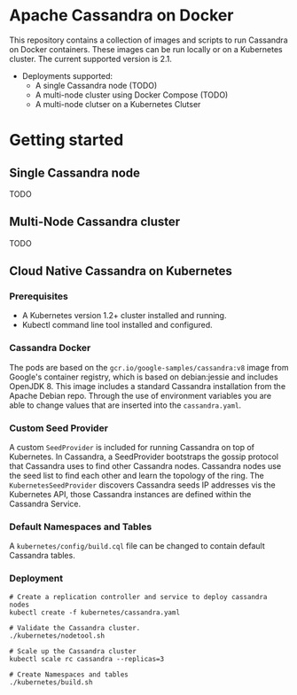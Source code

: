 # Apache Cassandra on Docker
This repository contains a collection of images and scripts to run Cassandra on Docker containers. These images can be run locally or on a Kubernetes cluster. The current supported version is 2.1.

- Deployments supported:
	- A single Cassandra node (TODO)
	- A multi-node cluster using Docker Compose (TODO)
	- A multi-node clutser on a Kubernetes Clutser

# Getting started

## Single Cassandra node
TODO

## Multi-Node Cassandra cluster
TODO

## Cloud Native Cassandra on Kubernetes
### Prerequisites
- A Kubernetes version 1.2+ cluster installed and running.
- Kubectl command line tool installed and configured.

### Cassandra Docker
The pods are based on the `gcr.io/google-samples/cassandra:v8` image from Google's container registry, which is based on debian:jessie and includes OpenJDK 8. This image includes a standard Cassandra installation from the Apache Debian repo.
Through the use of environment variables you are able to change values that are inserted into the `cassandra.yaml`.

### Custom Seed Provider
A custom `SeedProvider` is included for running Cassandra on top of Kubernetes. In Cassandra, a SeedProvider bootstraps the gossip protocol that Cassandra uses to find other Cassandra nodes. Cassandra nodes use the seed list to find each other and learn the topology of the ring. The `KubernetesSeedProvider` discovers Cassandra seeds IP addresses vis the Kubernetes API, those Cassandra instances are defined within the Cassandra Service.

### Default Namespaces and Tables
A `kubernetes/config/build.cql` file can be changed to contain default Cassandra tables.

### Deployment
```
# Create a replication controller and service to deploy cassandra nodes
kubectl create -f kubernetes/cassandra.yaml

# Validate the Cassandra cluster.
./kubernetes/nodetool.sh

# Scale up the Cassandra cluster
kubectl scale rc cassandra --replicas=3

# Create Namespaces and tables
./kubernetes/build.sh
```
